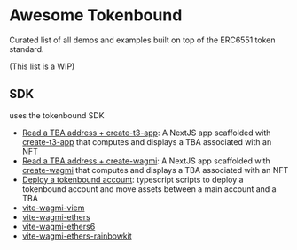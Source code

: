 # Awesome Tokenbound
Curated list of all demos and examples built on top of the ERC6551 token standard.

(This list is a WIP)

## SDK
uses the tokenbound SDK
- [Read a TBA address + create-t3-app](https://github.com/anggxyz/tb-sdk-demo): A NextJS app scaffolded with [create-t3-app](https://create.t3.gg/) that computes and displays a TBA associated with an NFT
- [Read a TBA address + create-wagmi](https://github.com/anggxyz/tb-sdk-demo-create-wagmi): A NextJS app scaffolded with [create-wagmi](https://wagmi.sh/cli/create-wagmi) that computes and displays a TBA associated with an NFT
- [Deploy a tokenbound account](https://github.com/anggxyz/tb-deploy-demo): typescript scripts to deploy a tokenbound account and move assets between a main account and a TBA
- [vite-wagmi-viem](https://github.com/tokenbound/sdk/tree/main/examples/vite-wagmi-viem)
- [vite-wagmi-ethers](https://github.com/tokenbound/sdk/tree/main/examples/vite-wagmi-ethers)
- [vite-wagmi-ethers6](https://github.com/tokenbound/sdk/tree/main/examples/vite-wagmi-ethers6)
- [vite-wagmi-ethers-rainbowkit](https://github.com/tokenbound/sdk/tree/main/examples/vite-wagmi-ethers-rainbowkit)
